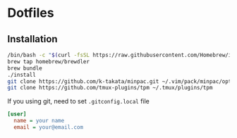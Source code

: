 # Dotfiles

## Installation

```bash
/bin/bash -c "$(curl -fsSL https://raw.githubusercontent.com/Homebrew/install/HEAD/install.sh)"
brew tap homebrew/brewdler
brew bundle
./install
git clone https://github.com/k-takata/minpac.git ~/.vim/pack/minpac/opt/minpac
git clone https://github.com/tmux-plugins/tpm ~/.tmux/plugins/tpm
```

If you using git, need to set `.gitconfig.local` file

```ini
[user]
  name = your name
  email = your@email.com
```

